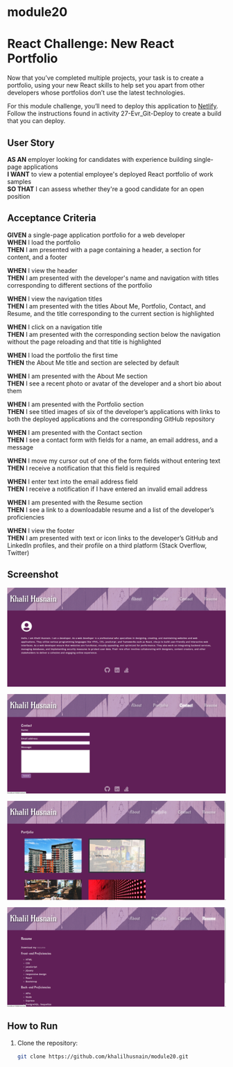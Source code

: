 # module20

# React Challenge: New React Portfolio

Now that you’ve completed multiple projects, your task is to create a portfolio, using your new React skills to help set you apart from other developers whose portfolios don’t use the latest technologies.

For this module challenge, you’ll need to deploy this application to [Netlify](https://www.netlify.com/). Follow the instructions found in activity 27-Evr_Git-Deploy to create a build that you can deploy.

## User Story

**AS AN** employer looking for candidates with experience building single-page applications  
**I WANT** to view a potential employee's deployed React portfolio of work samples  
**SO THAT** I can assess whether they're a good candidate for an open position  

## Acceptance Criteria

**GIVEN** a single-page application portfolio for a web developer  
**WHEN** I load the portfolio  
**THEN** I am presented with a page containing a header, a section for content, and a footer  

**WHEN** I view the header  
**THEN** I am presented with the developer's name and navigation with titles corresponding to different sections of the portfolio  

**WHEN** I view the navigation titles  
**THEN** I am presented with the titles About Me, Portfolio, Contact, and Resume, and the title corresponding to the current section is highlighted  

**WHEN** I click on a navigation title  
**THEN** I am presented with the corresponding section below the navigation without the page reloading and that title is highlighted  

**WHEN** I load the portfolio the first time  
**THEN** the About Me title and section are selected by default  

**WHEN** I am presented with the About Me section  
**THEN** I see a recent photo or avatar of the developer and a short bio about them  

**WHEN** I am presented with the Portfolio section  
**THEN** I see titled images of six of the developer’s applications with links to both the deployed applications and the corresponding GitHub repository  

**WHEN** I am presented with the Contact section  
**THEN** I see a contact form with fields for a name, an email address, and a message  

**WHEN** I move my cursor out of one of the form fields without entering text  
**THEN** I receive a notification that this field is required  

**WHEN** I enter text into the email address field  
**THEN** I receive a notification if I have entered an invalid email address  

**WHEN** I am presented with the Resume section  
**THEN** I see a link to a downloadable resume and a list of the developer’s proficiencies  

**WHEN** I view the footer  
**THEN** I am presented with text or icon links to the developer’s GitHub and LinkedIn profiles, and their profile on a third platform (Stack Overflow, Twitter)  

## Screenshot

![About](/src/assets/README_image/about.png)

![Contact](/src/assets/README_image/contact.png)

![Portfolio](/src/assets/README_image/portfolio.png)

![Resume](/src/assets/README_image/resume.png)

## How to Run

1. Clone the repository:  
   ```bash
   git clone https://github.com/khalilhusnain/module20.git
